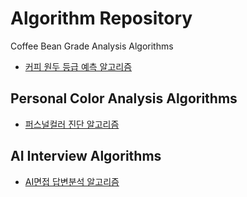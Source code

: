 # Algorithm Repository

 Coffee Bean Grade Analysis Algorithms
- [커피 원두 등급 예측 알고리즘](CoffeeKNNet)

## Personal Color Analysis Algorithms
- [퍼스널컬러 진단 알고리즘](personalcolor)
  
## AI Interview Algorithms
- [AI면접 답변분석 알고리즘](AIinterview)
